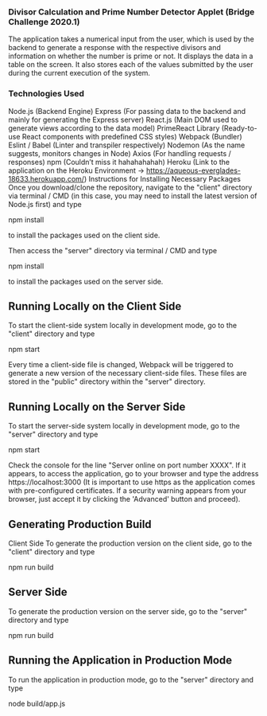 ### Divisor Calculation and Prime Number Detector Applet (Bridge Challenge 2020.1)
The application takes a numerical input from the user, which is used by the backend to generate a response with the respective divisors and information on whether the number is prime or not. It displays the data in a table on the screen. It also stores each of the values submitted by the user during the current execution of the system.

### Technologies Used
Node.js (Backend Engine)
Express (For passing data to the backend and mainly for generating the Express server)
React.js (Main DOM used to generate views according to the data model)
PrimeReact Library (Ready-to-use React components with predefined CSS styles)
Webpack (Bundler)
Eslint / Babel (Linter and transpiler respectively)
Nodemon (As the name suggests, monitors changes in Node)
Axios (For handling requests / responses)
npm (Couldn’t miss it hahahahahah)
Heroku (Link to the application on the Heroku Environment -> https://aqueous-everglades-18633.herokuapp.com/)
Instructions for Installing Necessary Packages
Once you download/clone the repository, navigate to the "client" directory via terminal / CMD (in this case, you may need to install the latest version of Node.js first) and type

npm install

to install the packages used on the client side.

Then access the "server" directory via terminal / CMD and type

npm install

to install the packages used on the server side.

## Running Locally on the Client Side
To start the client-side system locally in development mode, go to the "client" directory and type

npm start

Every time a client-side file is changed, Webpack will be triggered to generate a new version of the necessary client-side files. These files are stored in the "public" directory within the "server" directory.

## Running Locally on the Server Side
To start the server-side system locally in development mode, go to the "server" directory and type

npm start

Check the console for the line "Server online on port number XXXX". If it appears, to access the application, go to your browser and type the address https://localhost:3000 (It is important to use https as the application comes with pre-configured certificates. If a security warning appears from your browser, just accept it by clicking the 'Advanced' button and proceed).

## Generating Production Build
Client Side
To generate the production version on the client side, go to the "client" directory and type

npm run build

## Server Side
To generate the production version on the server side, go to the "server" directory and type

npm run build

## Running the Application in Production Mode
To run the application in production mode, go to the "server" directory and type

node build/app.js
